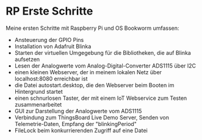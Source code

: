 # RP Erste Schritte

Meine ersten Schritte mit Raspberry Pi und OS Bookworm umfassen:

- Ansteuerung der GPIO Pins
- Installation von Adafruit Blinka
- Starten der virtuellen Umgegebung für die Bibliotheken, die auf Blinka aufsetzen
- Lesen der Analogwerte vom Analog-Digital-Converter ADS1115 über I2C
- einen kleinen Webserver, der in meinem lokalen Netz über localhost:8080 erreichbar ist
- die Datei autostart.desktop, die den Webserver beim Booten im Hintergrund startet
- einen schnurlosen Taster, der mit einem IoT Webservice zum Testen zusammenarbeitet
- GUI zur Darstellung der Analogwerte vom ADS1115
- Verbindung zum ThingsBoard Live Demo Server, Senden von Telemetrie-Daten, Empfang der "blinkingPeriod"
- FileLock beim konkurrierenden Zugriff auf eine Datei
